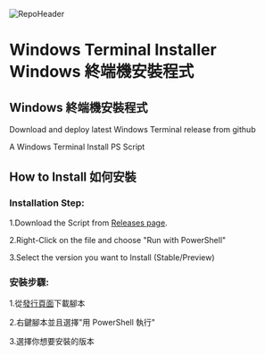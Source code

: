 ![RepoHeader](https://user-images.githubusercontent.com/61717681/144710529-880f1738-fc2c-41b1-883e-3aa6e7c2c9d3.png)


# Windows Terminal Installer Windows 終端機安裝程式
## Windows 終端機安裝程式
Download and deploy latest Windows Terminal release from github

A Windows Terminal Install PS Script

## How to Install 如何安裝

### Installation Step:
1.Download the Script from [Releases page](https://github.com/justinlin099/Windows-Terminal-Installer/releases).

2.Right-Click on the file and choose "Run with PowerShell"

3.Select the version you want to Install (Stable/Preview)

### 安裝步驟:
1.從[發行頁面](https://github.com/justinlin099/Windows-Terminal-Installer/releases)下載腳本

2.右鍵腳本並且選擇"用 PowerShell 執行"

3.選擇你想要安裝的版本
